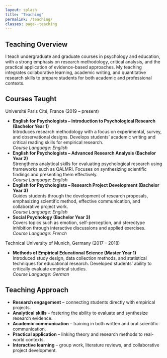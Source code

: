 ```yaml
---
layout: splash
title: "Teaching"
permalink: /teaching/
classes: page--teaching
---
```


<section class="teaching-section">

  <h2>Teaching Overview</h2>
  <p>
    I teach undergraduate and graduate courses in psychology and education, with a strong emphasis on research methodology, critical analysis, and the practical application of evidence-based approaches.
    My teaching integrates collaborative learning, academic writing, and quantitative research skills to prepare students for both academic and professional contexts.
  </p>

  <h2>Courses Taught</h2>

  <div class="teaching-entry">
    <div class="teaching-years">Université Paris Cité, France (2019 – present)</div>
    <ul>
      <li>
        <strong>English for Psychologists – Introduction to Psychological Research (Bachelor Year 1)</strong><br>
        Introduces research methodology with a focus on experimental, survey, and observational designs. Develops students’ academic writing and critical reading skills for empirical research.<br>
        <em>Course Language: English</em>
      </li>
      <li>
        <strong>English for Psychologists – Advanced Research Analysis (Bachelor Year 2)</strong><br>
        Strengthens analytical skills for evaluating psychological research using frameworks such as QALMRI. Focuses on synthesizing scientific findings and presenting them effectively.<br>
        <em>Course Language: English</em>
      </li>
      <li>
        <strong>English for Psychologists – Research Project Development (Bachelor Year 3)</strong><br>
        Guides students through the development of research proposals, emphasizing scientific method, effective communication, and collaborative project work.<br>
        <em>Course Language: English</em>
      </li>
      <li>
        <strong>Social Psychology (Bachelor Year 3)</strong><br>
        Covers topics such as emotion, self-perception, and stereotype inhibition through interactive discussions and applied exercises.<br>
        <em>Course Language: French</em>
      </li>
    </ul>
  </div>

  <div class="teaching-entry">
    <div class="teaching-years">Technical University of Munich, Germany (2017 – 2018)</div>
    <ul>
      <li>
        <strong>Methods of Empirical Educational Science (Master Year 1)</strong><br>
        Introduced study design, data collection methods, and statistical techniques for educational research. Developed students’ ability to critically evaluate empirical studies.<br>
        <em>Course Language: German</em>
      </li>
    </ul>
  </div>

  <h2>Teaching Approach</h2>
  <ul>
    <li><strong>Research engagement</strong> – connecting students directly with empirical projects.</li>
    <li><strong>Analytical skills</strong> – fostering the ability to evaluate and synthesize research evidence.</li>
    <li><strong>Academic communication</strong> – training in both written and oral scientific communication.</li>
    <li><strong>Practical application</strong> – linking theory and research methods to real-world contexts.</li>
    <li><strong>Interactive learning</strong> – group work, literature reviews, and collaborative project development.</li>
  </ul>

</section>
